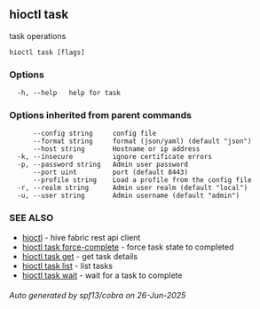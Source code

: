 ## hioctl task

task operations

```
hioctl task [flags]
```

### Options

```
  -h, --help   help for task
```

### Options inherited from parent commands

```
      --config string     config file
      --format string     format (json/yaml) (default "json")
      --host string       Hostname or ip address
  -k, --insecure          ignore certificate errors
  -p, --password string   Admin user password
      --port uint         port (default 8443)
      --profile string    Load a profile from the config file
  -r, --realm string      Admin user realm (default "local")
  -u, --user string       Admin username (default "admin")
```

### SEE ALSO

* [hioctl](hioctl.md)	 - hive fabric rest api client
* [hioctl task force-complete](hioctl_task_force-complete.md)	 - force task state to completed
* [hioctl task get](hioctl_task_get.md)	 - get task details
* [hioctl task list](hioctl_task_list.md)	 - list tasks
* [hioctl task wait](hioctl_task_wait.md)	 - wait for a task to complete

###### Auto generated by spf13/cobra on 26-Jun-2025
